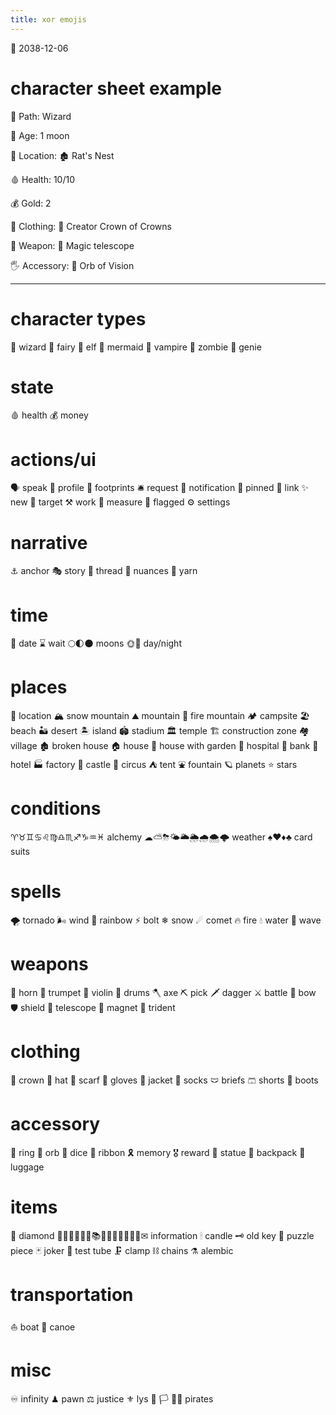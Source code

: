 ```yaml
---
title: xor emojis
---
```

📅 2038-12-06

# character sheet example
🧙 Path: Wizard

🌙 Age:  1 moon

  
📍 Location: 🏚 Rat's Nest

  
🩸 Health: 10/10 

💰 Gold:   2 
  
👤 Clothing:  👑 Creator Crown of Crowns 

💪 Weapon:    🔭 Magic telescope 

🖐 Accessory: 🔮 Orb of Vision 

---

# character types
🧙 wizard
🧚 fairy
🧝 elf 
🧜 mermaid
🧛 vampire
🧟 zombie
🧞 genie

# state
🩸 health
💰 money

# actions/ui
🗣 speak
👤 profile
👣 footprints
🛎 request
🔔 notification
📌 pinned
🔗 link
✨ new
🎯 target
⚒ work
📐 measure
🚩 flagged
⚙ settings

# narrative
⚓ anchor
🎭 story
🧵 thread
🎨 nuances
🧶 yarn

# time
📅 date
⌛ wait
🌕🌓🌑 moons
🌞🌝 day/night

# places
📍 location
🏔 snow mountain
⛰ mountain
🌋 fire mountain
🏕 campsite
🏖 beach
🏜 desert
🏝 island
🏟 stadium
🏛 temple
🏗 construction zone
🏘 village
🏚 broken house
🏠 house
🏡 house with garden
🏥 hospital
🏦 bank 
🏨 hotel
🏭 factory
🏰 castle
🎪 circus
⛺ tent
⛲ fountain
🪐 planets
⭐ stars

# conditions
♈♉♊♋♌♍♎♏♐♑♒♓ alchemy
☁⛅⛈🌤🌥🌦🌧🌨🌩 weather
♠♥♦♣ card suits

# spells
🌪 tornado
🌬 wind
🌈 rainbow
⚡ bolt
❄ snow 
☄ comet 
🔥 fire
💧 water
🌊 wave 

# weapons
📯 horn
🎺 trumpet
🎻 violin
🥁 drums
🪓 axe
⛏ pick
🗡 dagger
⚔ battle 
🏹 bow 
🛡 shield
🔭 telescope
🧲 magnet
🔱 trident

# clothing
👑 crown
🎩 hat
🧣 scarf 
🧤 gloves
🧥 jacket
🧦 socks
🩲 briefs
🩳 shorts
🥾 boots

# accessory
💍 ring
🔮 orb
🎲 dice
🎀 ribbon
🎗 memory
🎖 reward
🗿 statue
🎒 backpack
🧳 luggage

# items
💎 diamond
📔📕📖📗📘📙📚📓📒📃📜📄📑🔖✉ information
🕯 candle
🗝 old key
🧩 puzzle piece
🃏 joker
🧪 test tube
🗜 clamp
⛓ chains
⚗ alembic

# transportation
⛵ boat
🛶 canoe

# misc
♾ infinity
♟ pawn
⚖ justice
⚜ lys
🏴
🏳
🏴‍☠️ pirates
